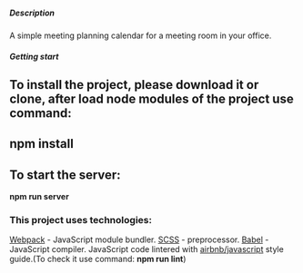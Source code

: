 ##### Description<br/>

A simple meeting planning calendar for a meeting room in your office.



##### Getting start

To install the project, please download it or clone, after load node modules of the project use command:
-

npm install
-
To start the server: 
-
**npm run server**

### This project uses technologies:
[Webpack](https://webpack.js.org/) - JavaScript module bundler.
[SCSS](https://sass-lang.com/) - preprocessor.
[Babel](https://babeljs.io/) - JavaScript compiler.
JavaScript code lintered with [airbnb/javascript](https://github.com/airbnb/javascript) style guide.(To check it use command: **npm run lint**)
